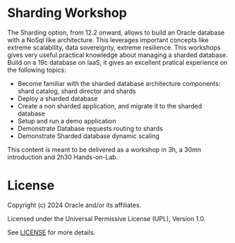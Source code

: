 # Sharding Workshop

The Sharding option, from 12.2 onward, allows to build an Oracle database with a NoSql like architecture.
This leverages important concepts like extreme scalability, data sovereignty, extreme resilience.
This workshops gives very useful practical knowledge about managing a sharded database. Build on a 19c database on IaaS, it gives an excellent pratical experience on the following topics:

- Become familiar with the sharded database architecture components: shard catalog, shard director and shards
- Deploy a sharded database
- Create a non sharded application, and migrate it to the sharded database
- Setup and run a demo application
- Demonstrate Database requests routing to shards
- Demonstrate Sharded database dynamic scaling

This content is meant to be delivered as a workshop in 3h, a 30mn introduction and 2h30 Hands-on-Lab.

# License

Copyright (c) 2024 Oracle and/or its affiliates.

Licensed under the Universal Permissive License (UPL), Version 1.0.

See [LICENSE](https://github.com/oracle-devrel/technology-engineering/blob/main/LICENSE) for more details.

